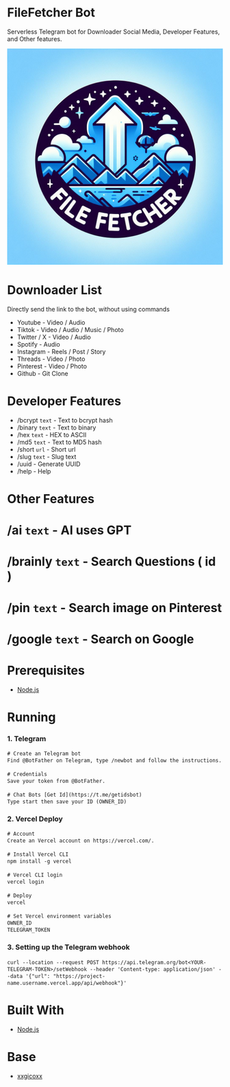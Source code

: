 # FileFetcher Bot
Serverless Telegram bot for Downloader Social Media, Developer Features, and Other features.

<p align="center">
  <img src="assets/imgs/filefetcher-bot.jpg">
</p>

# Downloader List
Directly send the link to the bot, without using commands
* Youtube - Video / Audio
* Tiktok - Video / Audio / Music / Photo
* Twitter / X - Video / Audio
* Spotify - Audio
* Instagram - Reels / Post / Story
* Threads - Video / Photo
* Pinterest - Video / Photo
* Github - Git Clone

# Developer Features
* /bcrypt `text` - Text to bcrypt hash
* /binary `text` - Text to binary
* /hex `text` - HEX to ASCII
* /md5 `text` - Text to MD5 hash
* /short `url` - Short url
* /slug `text` - Slug text
* /uuid - Generate UUID
* /help - Help

# Other Features
# /ai `text` - AI uses GPT
# /brainly `text` - Search Questions ( id )
# /pin `text` - Search image on Pinterest
# /google `text` - Search on Google


# Prerequisites
* [Node.js](https://nodejs.org/en/)

# Running
### 1. Telegram
````
# Create an Telegram bot
Find @BotFather on Telegram, type /newbot and follow the instructions.

# Credentials
Save your token from @BotFather.

# Chat Bots [Get Id](https://t.me/getidsbot)
Type start then save your ID (OWNER_ID)

````

### 2. Vercel Deploy
````
# Account
Create an Vercel account on https://vercel.com/.

# Install Vercel CLI
npm install -g vercel

# Vercel CLI login
vercel login

# Deploy
vercel

# Set Vercel environment variables
OWNER_ID
TELEGRAM_TOKEN
````

### 3. Setting up the Telegram webhook
````
curl --location --request POST https://api.telegram.org/bot<YOUR-TELEGRAM-TOKEN>/setWebhook --header 'Content-type: application/json' --data '{"url": "https://project-name.username.vercel.app/api/webhook"}'
````

# Built With
* [Node.js](https://nodejs.org/en/)

# Base
* [xxgicoxx](https://github.com/xxgicoxx/devtools-bot)